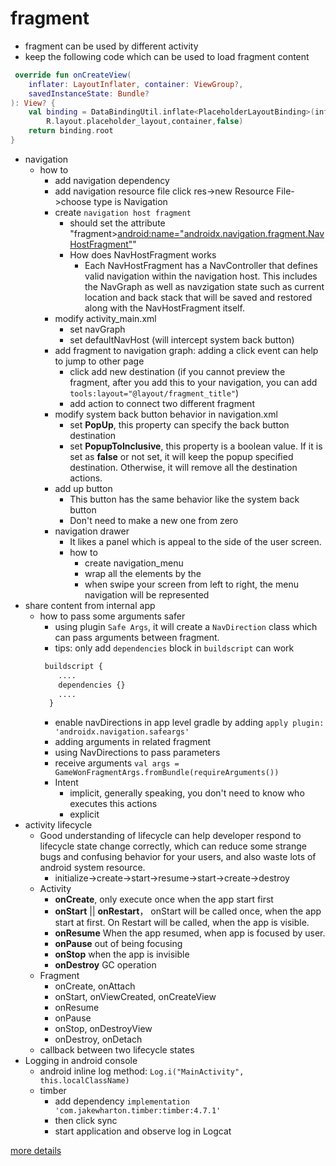 # fragment
* fragment can be used by different activity
* keep the following code which can be used to load fragment content
```kotlin
 override fun onCreateView(
    inflater: LayoutInflater, container: ViewGroup?,
    savedInstanceState: Bundle?
): View? {
    val binding = DataBindingUtil.inflate<PlaceholderLayoutBinding>(inflater,
        R.layout.placeholder_layout,container,false)
    return binding.root
} 
```
* navigation
  * how to
    * add navigation dependency
    * add navigation resource file click res->new Resource File->choose type is Navigation
    * create ```navigation host fragment ```
      * should set the attribute "fragment><android:name="androidx.navigation.fragment.NavHostFragment">" 
      * How does NavHostFragment works
        * Each NavHostFragment has a NavController that defines valid navigation within the navigation host. This includes the NavGraph as well as navzigation state such as current location and back stack that will be saved and restored along with the NavHostFragment itself.
    * modify activity_main.xml
      * set navGraph
      * set defaultNavHost (will intercept system back button)
    * add fragment to navigation graph: adding a click event can help to jump to other page
      * click add new destination (if you cannot preview the fragment, after you add this to your navigation, you can add ```tools:layout="@layout/fragment_title"```)
      * add action to connect two different fragment
    * modify system back button behavior in navigation.xml
      * set **PopUp**, this property can specify the back button destination
      * set **PopupToInclusive**, this property is a boolean value. If it is set as **false** or not set, it will keep the popup specified destination. Otherwise, it will remove all the destination actions.
    * add up button
      * This button has the same behavior like the system back button
      * Don't need to make a new one from zero
    * navigation drawer
      * It likes a panel which is appeal to the side of the user screen. 
      * how to
        * create navigation_menu
        * wrap all the elements by the **<DrawerLayout>**
        * when swipe your screen from left to right, the menu navigation will be represented
* share content from internal app
  * how to pass some arguments safer
    * using plugin ```Safe Args```, it will create a ```NavDirection``` class which can pass arguments between fragment.
    * tips: only add ```dependencies``` block in ```buildscript``` can work
    ```xml
     buildscript {
        ....
        dependencies {}
        ....
      }
      ```
    * enable navDirections in app level gradle by adding ```apply plugin: 'androidx.navigation.safeargs'```  
    * adding arguments in related fragment
    * using NavDirections to pass parameters
    * receive arguments ```val args = GameWonFragmentArgs.fromBundle(requireArguments())```
    * Intent
      * implicit, generally speaking, you don't need to know who executes this actions
      * explicit
* activity lifecycle
  * Good understanding of lifecycle can help developer respond to lifecycle state change correctly, which can reduce some strange bugs and confusing behavior for your users, and also waste lots of android system resource.
    * initialize->create->start->resume->start->create->destroy
  * Activity
    * **onCreate**, only execute once when the app start first
    * **onStart** || **onRestart**， onStart will be called once, when the app start at first. On Restart will be called, when the app is visible. 
    * **onResume**  When the app resumed, when app is focused by user.
    * **onPause** out of being focusing
    * **onStop** when the app is invisible
    * **onDestroy** GC operation
  * Fragment
    * onCreate, onAttach
    * onStart, onViewCreated, onCreateView
    * onResume
    * onPause
    * onStop, onDestroyView
    * onDestroy, onDetach
  * callback between two lifecycle states
* Logging in android console
  * android inline log method: ```Log.i("MainActivity", this.localClassName)``` 
  * timber
    * add dependency ```implementation 'com.jakewharton.timber:timber:4.7.1'```
    * then click sync
    * start application and observe log in Logcat

[more details](https://developer.android.com/codelabs/kotlin-android-training-add-navigation#11)
